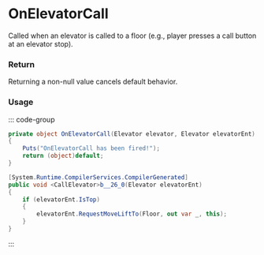 # OnElevatorCall
<Badge type="info" text="Elevator"/>[<Badge type="danger" text="Carbon Compatible"/>](https://github.com/CarbonCommunity/Carbon)[<Badge type="warning" text="Oxide Compatible"/>](https://github.com/OxideMod/Oxide.Rust)
Called when an elevator is called to a floor (e.g., player presses a call button at an elevator stop).

### Return
Returning a non-null value cancels default behavior.

### Usage
::: code-group
```csharp [Example]
private object OnElevatorCall(Elevator elevator, Elevator elevatorEnt)
{
	Puts("OnElevatorCall has been fired!");
	return (object)default;
}
```
```csharp [Source — Assembly-CSharp @ Elevator]
[System.Runtime.CompilerServices.CompilerGenerated]
public void <CallElevator>b__26_0(Elevator elevatorEnt)
{
	if (elevatorEnt.IsTop)
	{
		elevatorEnt.RequestMoveLiftTo(Floor, out var _, this);
	}
}

```
:::
